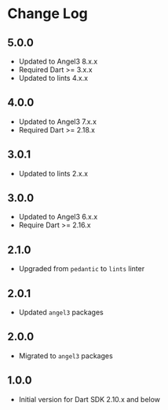 
# Change Log

## 5.0.0

* Updated to Angel3 8.x.x
* Required Dart >= 3.x.x
* Updated to lints 4.x.x

## 4.0.0

* Updated to Angel3 7.x.x
* Required Dart >= 2.18.x

## 3.0.1

* Updated to lints 2.x.x

## 3.0.0

* Updated to Angel3 6.x.x
* Require Dart >= 2.16.x

## 2.1.0

* Upgraded from `pedantic` to `lints` linter

## 2.0.1

* Updated `angel3` packages
  
## 2.0.0

* Migrated to `angel3` packages

## 1.0.0

* Initial version for Dart SDK 2.10.x and below
